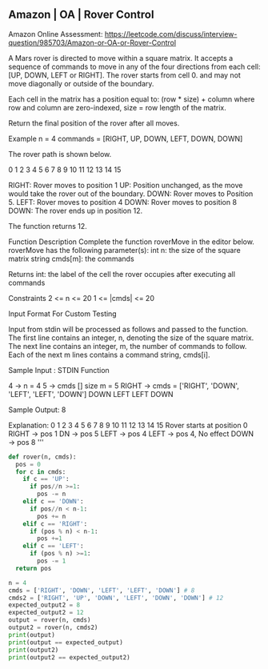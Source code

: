 ## Amazon | OA | Rover Control

Amazon Online Assessment: https://leetcode.com/discuss/interview-question/985703/Amazon-or-OA-or-Rover-Control

 A Mars rover is directed to move within a square matrix. It accepts a sequence of 
 commands to move in any of the four directions from each cell: [UP, DOWN, LEFT or 
 RIGHT]. The rover starts from cell 0. and may not move diagonally or outside of 
 the boundary.

 Each cell in the matrix has a position equal to:
 (row * size) + column
 where row and column are zero-indexed, size = row length of the matrix.

 Return the final position of the rover after all moves.

 Example
 n = 4
 commands = [RIGHT, UP, DOWN, LEFT, DOWN, DOWN]

 The rover path is shown below.

 0 1 2 3
 4 5 6 7
 8 9 10 11
 12 13 14 15

 RIGHT: Rover moves to position 1
 UP: Position unchanged, as the move would take the rover out of the boundary.
 DOWN: Rover moves to Position 5.
 LEFT: Rover moves to position 4
 DOWN: Rover moves to position 8
 DOWN: The rover ends up in position 12.

 The function returns 12.

 Function Description
 Complete the function roverMove in the editor below.
 roverMove has the following parameter(s):
 int n: the size of the square matrix
 string cmds[m]: the commands

 Returns
 int: the label of the cell the rover occupies after executing all commands

 Constraints
 2 <= n <= 20
 1 <= |cmds| <= 20

 Input Format For Custom Testing

 Input from stdin will be processed as follows and passed to the function.
 The first line contains an integer, n, denoting the size of the square matrix.
 The next line contains an integer, m, the number of commands to follow.
 Each of the next m lines contains a command string, cmds[i].

 Sample Input :
 STDIN Function

 4 → n = 4
 5 → cmds [] size m = 5
 RIGHT → cmds = ['RIGHT', 'DOWN', 'LEFT', 'LEFT', 'DOWN']
 DOWN
 LEFT
 LEFT
 DOWN

 Sample Output:
 8

 Explanation:
 0 1 2 3
 4 5 6 7
 8 9 10 11
 12 13 14 15
 Rover starts at position 0
 RIGHT → pos 1
 DN → pos 5
 LEFT → pos 4
 LEFT → pos 4, No effect
 DOWN → pos 8
 '''


```python
def rover(n, cmds):
  pos = 0
  for c in cmds:
    if c == 'UP':
      if pos//n >=1:
        pos -= n  
    elif c == 'DOWN':
      if pos//n < n-1:
        pos += n
    elif c == 'RIGHT':
      if (pos % n) < n-1:
        pos +=1
    elif c == 'LEFT':
      if (pos % n) >=1:
        pos -= 1
  return pos

n = 4
cmds = ['RIGHT', 'DOWN', 'LEFT', 'LEFT', 'DOWN'] # 8
cmds2 = ['RIGHT', 'UP', 'DOWN', 'LEFT', 'DOWN', 'DOWN'] # 12
expected_output2 = 8
expected_output2 = 12
output = rover(n, cmds)
output2 = rover(n, cmds2)
print(output)
print(output == expected_output)
print(output2)
print(output2 == expected_output2)
```
